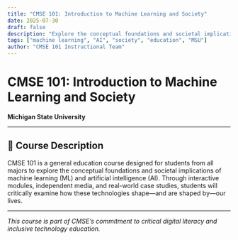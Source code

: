 ```yaml
---
title: "CMSE 101: Introduction to Machine Learning and Society"
date: 2025-07-30
draft: false
description: "Explore the conceptual foundations and societal implications of machine learning and artificial intelligence at Michigan State University."
tags: ["machine learning", "AI", "society", "education", "MSU"]
author: "CMSE 101 Instructional Team"
---
```


# CMSE 101: Introduction to Machine Learning and Society

**Michigan State University**  

---

## 📘 Course Description

CMSE 101 is a general education course designed for students from all majors to explore the conceptual foundations and societal implications of machine learning (ML) and artificial intelligence (AI). Through interactive modules, independent media, and real-world case studies, students will critically examine how these technologies shape—and are shaped by—our lives.

---

*This course is part of CMSE’s commitment to critical digital literacy and inclusive technology education.*
